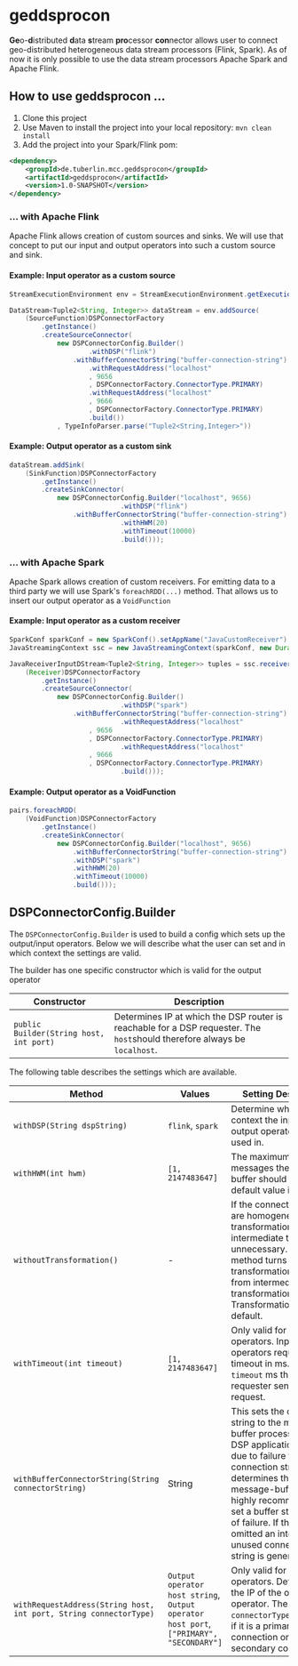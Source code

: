 # geddsprocon
**Ge**o-**d**istributed **d**ata **s**tream **pro**cessor **con**nector allows user to connect geo-distributed heterogeneous data stream processors (Flink, Spark). As of now it is only possible to use the data stream processors Apache Spark and Apache Flink.
## How to use geddsprocon ... 
1. Clone this project
2. Use Maven to install the project into your local repository: ```mvn clean install```
3. Add the project into your Spark/Flink pom:
```xml
<dependency>
	<groupId>de.tuberlin.mcc.geddsprocon</groupId>
	<artifactId>geddsprocon</artifactId>
	<version>1.0-SNAPSHOT</version>
</dependency>
```
### ... with Apache Flink
Apache Flink allows creation of custom sources and sinks. We will use that concept to put our input and output operators into such a custom source and sink.
#### Example: Input operator as a custom source
```java
StreamExecutionEnvironment env = StreamExecutionEnvironment.getExecutionEnvironment();

DataStream<Tuple2<String, Integer>> dataStream = env.addSource(
	(SourceFunction)DSPConnectorFactory
		.getInstance()
		.createSourceConnector(
			new DSPConnectorConfig.Builder()
	    			.withDSP("flink")
				.withBufferConnectorString("buffer-connection-string")
	    			.withRequestAddress("localhost"
					, 9656
					, DSPConnectorFactory.ConnectorType.PRIMARY)
	    			.withRequestAddress("localhost"
					, 9666
					, DSPConnectorFactory.ConnectorType.PRIMARY)
	    			.build())
			, TypeInfoParser.parse("Tuple2<String,Integer>"))
```
#### Example: Output operator as a custom sink
```java
dataStream.addSink(
	(SinkFunction)DSPConnectorFactory
		.getInstance()
		.createSinkConnector(
			new DSPConnectorConfig.Builder("localhost", 9656)
                    		.withDSP("flink")
				.withBufferConnectorString("buffer-connection-string")
                    		.withHWM(20)
                    		.withTimeout(10000)
                    		.build()));
```
### ... with Apache Spark
Apache Spark allows creation of custom receivers. For emitting data to a third party we will use Spark's ```foreachRDD(...)``` method. That allows us to insert our output operator as a ```VoidFunction```
#### Example: Input operator as a custom receiver
```java
SparkConf sparkConf = new SparkConf().setAppName("JavaCustomReceiver").setMaster("local[*]");
JavaStreamingContext ssc = new JavaStreamingContext(sparkConf, new Duration(5000));

JavaReceiverInputDStream<Tuple2<String, Integer>> tuples = ssc.receiverStream(
	(Receiver)DSPConnectorFactory
		.getInstance()
		.createSourceConnector(
			new DSPConnectorConfig.Builder()
                    		.withDSP("spark")
				.withBufferConnectorString("buffer-connection-string")
                    		.withRequestAddress("localhost"
					, 9656
					, DSPConnectorFactory.ConnectorType.PRIMARY)
                    		.withRequestAddress("localhost"
					, 9666
					, DSPConnectorFactory.ConnectorType.PRIMARY)
                    		.build()));
```
#### Example: Output operator as a VoidFunction
```java
pairs.foreachRDD(
	(VoidFunction)DSPConnectorFactory
		.getInstance()
		.createSinkConnector(
			new DSPConnectorConfig.Builder("localhost", 9656)
				.withBufferConnectorString("buffer-connection-string")
				.withDSP("spark")
				.withHWM(20)
				.withTimeout(10000)
				.build()));
```
## DSPConnectorConfig.Builder
The ```DSPConnectorConfig.Builder``` is used to build a config which sets up the output/input operators. Below we will describe what the user can set and in which context the settings are valid.

The builder has one specific constructor which is valid for the output operator

Constructor | Description
--- | -----
`public Builder(String host, int port)` | Determines IP at which the DSP router is reachable for a DSP requester. The `host`should therefore always be `localhost`.

The following table describes the settings which are available.

 Method | Values |  Setting Description 
 ----- | --- | -------- 
`withDSP(String dspString)` | `flink`, `spark` | Determine which DSP context the input or output operators are used in. |
`withHWM(int hwm)` | `[1, 2147483647]` | The maximum amount of messages the message-buffer should hold. Its default value is `1000`.
 `withoutTransformation()` | - | If the connected DSPs are homogeneous, transformation to intermediate tuples are unnecessary. Using this method turns transformation to and from intermediate transformation off. Transformation is `true` by default.|
`withTimeout(int timeout)` | `[1, 2147483647]` | Only valid for input operators. Input operators request timeout in ms. After `timeout` ms the DSP requester sends another request.
`withBufferConnectorString(String connectorString)` | String | This sets the connection string to the message-buffer process. If the DSP application restarts due to failure the connection string determines the message-buffer. It is highly recommended to set a buffer string in case of failure. If this setting is omitted an internal unused connection string is generated.
`withRequestAddress(String host, int port, String connectorType)` | `Output operator host string`, `Output operator host port`, `["PRIMARY", "SECONDARY"]`  | Only valid for input operators. Determines the IP of the output operator. The `connectorType`determines if it is a primary connection or a secondary connection.
